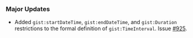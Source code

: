 ### Major Updates

- Added `gist:startDateTime`, `gist:endDateTime`, and `gist:Duration` restrictions to the formal definition of `gist:TimeInterval`. Issue [#925](https://github.com/semanticarts/gist/issues/925).
